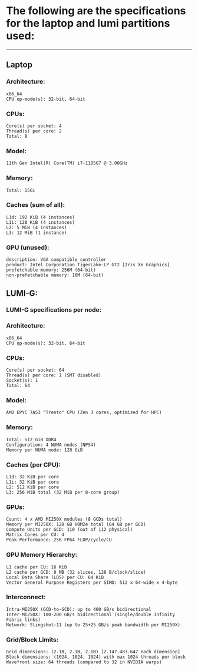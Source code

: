 # The following are the specifications for the laptop and lumi partitions used:

---

## Laptop

### Architecture:

    x86_64
    CPU op-mode(s): 32-bit, 64-bit

### CPUs:

    Core(s) per socket: 4
    Thread(s) per core: 2
    Total: 8

### Model:

    11th Gen Intel(R) Core(TM) i7-1185G7 @ 3.00GHz

### Memory:

    Total: 15Gi

### Caches (sum of all):

    L1d: 192 KiB (4 instances)
    L1i: 128 KiB (4 instances)
    L2: 5 MiB (4 instances)
    L3: 12 MiB (1 instance)

### GPU (unused):

    description: VGA compatible controller
    product: Intel Corporation TigerLake-LP GT2 [Iris Xe Graphics]
    prefetchable memory: 256M (64-bit)
    non-prefetchable memory: 16M (64-bit)

## LUMI-G:

### LUMI-G specifications per node:

### Architecture:

    x86_64
    CPU op-mode(s): 32-bit, 64-bit

### CPUs:

    Core(s) per socket: 64
    Thread(s) per core: 1 (SMT disabled)
    Socket(s): 1
    Total: 64

### Model:

    AMD EPYC 7A53 "Trento" CPU (Zen 3 cores, optimized for HPC)

### Memory:

    Total: 512 GiB DDR4
    Configuration: 4 NUMA nodes (NPS4)
    Memory per NUMA node: 128 GiB

### Caches (per CPU):

    L1d: 32 KiB per core
    L1i: 32 KiB per core
    L2: 512 KiB per core
    L3: 256 MiB total (32 MiB per 8-core group)

### GPUs:

    Count: 4 x AMD MI250X modules (8 GCDs total)
    Memory per MI250X: 128 GB HBM2e total (64 GB per GCD)
    Compute Units per GCD: 110 (out of 112 physical)
    Matrix Cores per CU: 4
    Peak Performance: 256 FP64 FLOP/cycle/CU

### GPU Memory Hierarchy:

    L1 cache per CU: 16 KiB
    L2 cache per GCD: 8 MB (32 slices, 128 B/clock/slice)
    Local Data Share (LDS) per CU: 64 KiB
    Vector General Purpose Registers per SIMD: 512 x 64-wide x 4-byte

### Interconnect:

    Intra-MI250X (GCD-to-GCD): up to 400 GB/s bidirectional
    Inter-MI250X: 100-200 GB/s bidirectional (single/double Infinity Fabric links)
    Network: Slingshot-11 (up to 25+25 GB/s peak bandwidth per MI250X)

### Grid/Block Limits:

    Grid dimensions: (2.1B, 2.1B, 2.1B) [2.147.483.647 each dimension]
    Block dimensions: (1024, 1024, 1024) with max 1024 threads per block
    Wavefront size: 64 threads (compared to 32 in NVIDIA warps)
